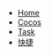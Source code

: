 [//]: # (导航栏)

- [Home](/)
- [Cocos](cocos/Cocos相关知识.md)
- [Task](other/task/近期任务.md)
- [快捷](other/shortcut/快捷方式.md)





